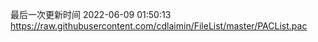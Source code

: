 最后一次更新时间 2022-06-09 01:50:13
https://raw.githubusercontent.com/cdlaimin/FileList/master/PACList.pac

